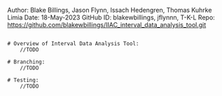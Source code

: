 Author:     Blake Billings, Jason Flynn, Issach Hedengren, Thomas Kuhrke Limia
Date:       18-May-2023
GitHub ID:  blakewbillings, jflynnn, T-K-L
Repo:       https://github.com/blakewbillings/IIAC_interval_data_analysis_tool.git
```

# Overview of Interval Data Analysis Tool:
    //TODO

# Branching:
    //TODO

# Testing:
    //TODO

